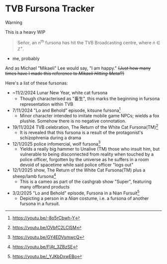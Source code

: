 # TVB Fursona Tracker

> [!WARNING]
> This is a heavy WIP

>Señor, an *n*<sup>th</sup> fursona has hit the TVB Broadcasting centre, where *n* ∈ ℤ<sup>+</sup>.
- me, probably

And as Michael "Mikaeli" Lee would say, "I am happy." ~~(Just how many times have I made this reference to *Mikaeli Hitting Metal*?)~~

Here's a list of these fursonas:
* ~11/2/2024 Lunar New Year, white cat fursona
  * Though characterised as "畜生", this marks the beginning in fursona representation within TVB
* 7/11/2024 "Lo and Behold" episode, kitsune fursona[^2]
  * Minor character intended to imitate mobile game NPCs; wields a fox plushie. Somehow there is no negative connotation.
* 19/11/2024 TVB celebration, The Return of the White Cat Fursona(TM)[^3]
  * It is revealed that this fursona is a result of the protagonist's schizophrenia during a drama
* 12/1/2025 police infomercial, wolf fursona[^4]
  * Yields a really big hammer to Unalive (TM) those who insult him, but vulnerable to being disconnected from reality when touched by a police officer, forgotten by the universe as he suffers in a room devoid of spacetime while said police officer "logs out"
* 12/1/2025 show, The Return of the White Cat Fursona(TM) plus a sheep/lamb fursona[^5]
  * This is a cameo as part of the cashgrab show "Super", featuring many offbrand products
* 3/2/2025 "Lo and Behold" episode, Fursona in a Nian Fursuit[^6]
  * Depicting a person in a *Nian* costume, i.e. a fursona of another fursona in a fursuit.

[^2]: <https://youtu.be/-8o5rCbwh-Y>
[^3]: <https://youtu.be/OVbfC2LClSM>
[^4]: <https://youtu.be/GY4EDVsmwcQ>
[^5]: <https://youtu.be/FlAt_3ZBzSE>
[^6]: <https://youtu.be/_YJKbDxwEBo>
